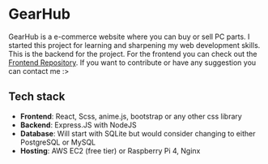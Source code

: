 # GearHub

GearHub is a e-commerce website where you can buy or sell PC parts. I started this project for learning and sharpening my web development skills. This is the backend for the project. For the frontend you can check out the [Frontend Repository][frontend-link]. If you want to contribute or have any suggestion you can contact me :>

## Tech stack

- **Frontend**: React, Scss, anime.js, bootstrap or any other css library
- **Backend**: Express.JS with NodeJS
- **Database**: Will start with SQLite but would consider changing to either PostgreSQL or MySQL
- **Hosting**: AWS EC2 (free tier) or Raspberry Pi 4, Nginx





[frontend-link]: https://github.com/runtime-terror-028/gearhub-frontend
